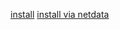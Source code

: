 [install](https://github.com/google/cadvisor)
[install via netdata](https://app.netdata.cloud/spaces/clementbobin21-space/rooms/all-nodes/integrate-anything#metrics_correlation=false&after=-900&before=0&utc=Europe%2FParis&offset=%2B1&timezoneName=Brussels%2C%20Copenhagen%2C%20Madrid%2C%20Paris&modal=&modalTab=&modalParams=&selectedIntegrationCategory=data-collection.containers-and-vms&force_play=false&selectedIntegrationTab=3&selectedIntegration=go.d.plugin-prometheus-cAdvisor)